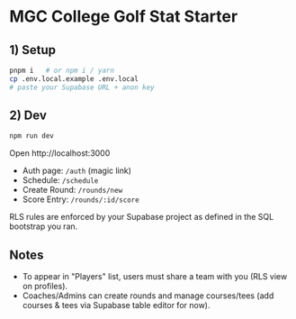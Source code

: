 # MGC College Golf Stat Starter

## 1) Setup
```bash
pnpm i   # or npm i / yarn
cp .env.local.example .env.local
# paste your Supabase URL + anon key
```

## 2) Dev
```bash
npm run dev
```

Open http://localhost:3000

- Auth page: `/auth` (magic link)
- Schedule: `/schedule`
- Create Round: `/rounds/new`
- Score Entry: `/rounds/:id/score`

RLS rules are enforced by your Supabase project as defined in the SQL bootstrap you ran.

## Notes
- To appear in "Players" list, users must share a team with you (RLS view on profiles).
- Coaches/Admins can create rounds and manage courses/tees (add courses & tees via Supabase table editor for now).
